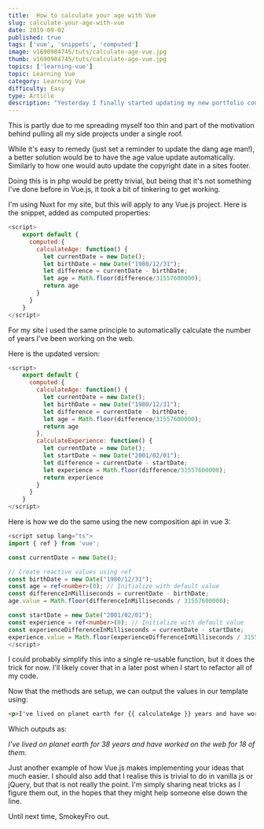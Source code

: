 ```yaml
---
title:  How to calculate your age with Vue
slug: calculate-your-age-with-vue
date: 2019-09-02
published: true
tags: ['vue', 'snippets', 'computed']
image: v1690984745/tuts/calculate-age-vue.jpg
thumb: v1690984745/tuts/calculate-age-vue.jpg
topics: ['learning-vue']
topic: Learning Vue
category: Learning Vue
difficulty: Easy
type: Article
description: "Yesterday I finally started updating my new portfolio content and when I got to the about page on my old site, I noticed my age was still set to 35. Whoops."
---
```

This is partly due to me spreading myself too thin and part of the motivation behind pulling all my side projects under a single roof.

While it's easy to remedy (just set a reminder to update the dang age man!), a better solution would be to have the age value update automatically. Similarly to how one would auto update the copyright date in a sites footer.

Doing this is in php would be pretty trivial, but being that it's not something I've done before in Vue.js, it took a bit of tinkering to get working.

I'm using Nuxt for my site, but this will apply to any Vue.js project. Here is the snippet, added as computed properties:

```js
<script>
    export default {
      computed:{
        calculateAge: function() {
          let currentDate = new Date();
          let birthDate = new Date("1980/12/31");
          let difference = currentDate - birthDate;
          let age = Math.floor(difference/31557600000);
          return age
        }
      }
    }
</script>
```
For my site I used the same principle to automatically calculate the number of years I've been working on the web.

Here is the updated version:

```js
<script>
    export default {
      computed:{
        calculateAge: function() {
          let currentDate = new Date();
          let birthDate = new Date("1980/12/31");
          let difference = currentDate - birthDate;
          let age = Math.floor(difference/31557600000);
          return age
        },
        calculateExperience: function() {
          let currentDate = new Date();
          let startDate = new Date("2001/02/01");
          let difference = currentDate - startDate;
          let experience = Math.floor(difference/31557600000);
          return experience
        }
      }
    }
</script>
```

Here is how we do the same using the new composition api in vue 3:

```ts
<script setup lang="ts">
import { ref } from 'vue';

const currentDate = new Date();

// Create reactive values using ref
const birthDate = new Date("1980/12/31");
const age = ref<number>(0); // Initialize with default value
const differenceInMilliseconds = currentDate - birthDate;
age.value = Math.floor(differenceInMilliseconds / 31557600000);

const startDate = new Date("2001/02/01");
const experience = ref<number>(0); // Initialize with default value
const experienceDifferenceInMilliseconds = currentDate - startDate;
experience.value = Math.floor(experienceDifferenceInMilliseconds / 31557600000);
</script>
```

I could probably simplify this into a single re-usable function, but it does the trick for now. I'll likely cover that in a later post when I start to refactor all of my code. 

Now that the methods are setup, we can output the values in our template using:

```html
<p>I've lived on planet earth for {{ calculateAge }} years and have worked on the web for {{ calculateExperience }} of them.</p>
```

Which outputs as:

*I've lived on planet earth for 38 years and have worked on the web for 18 of them.*

Just another example of how Vue.js makes implementing your ideas that much easier. I should also add that I realise this is trivial to do in vanilla js or jQuery, but that is not really the point. I'm simply sharing neat tricks as I figure them out, in the hopes that they might help someone else down the line.

Until next time, 
SmokeyFro out.